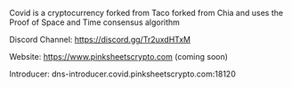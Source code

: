 Covid is a cryptocurrency forked from Taco forked from Chia and uses the Proof of Space and Time consensus algorithm

Discord Channel: https://discord.gg/Tr2uxdHTxM

Website: https://www.pinksheetscrypto.com (coming soon)

Introducer: dns-introducer.covid.pinksheetscrypto.com:18120
